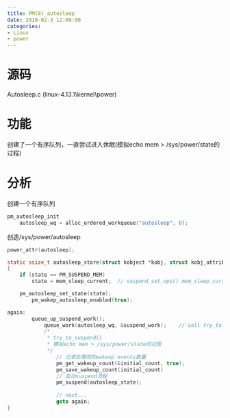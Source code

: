 ```yaml
---
title: PM(8)_autosleep
date: 2018-02-3 12:00:00
categories:
- Linux
- power
---
```

# 源码
Autosleep.c (linux-4.13.1\kernel\power)

# 功能
创建了一个有序队列，一直尝试进入休眠(模拟echo mem > /sys/power/state的过程)
<!-- more -->
# 分析
创建一个有序队列
```c
pm_autosleep_init
	autosleep_wq = alloc_ordered_workqueue("autosleep", 0);
```
创造/sys/power/autosleep
```c
power_attr(autosleep);
```
```c
static ssize_t autosleep_store(struct kobject *kobj, struct kobj_attribute *attr, const char *buf, size_t n)
{
	if (state == PM_SUSPEND_MEM)
		state = mem_sleep_current;	// suspend_set_ops() mem_sleep_current = PM_SUSPEND_MEM;

	pm_autosleep_set_state(state);
		pm_wakep_autosleep_enabled(true);

again:
		queue_up_suspend_work();
			queue_work(autosleep_wq, &suspend_work);	// call try_to_suspend()
			/* 
			 * try_to_suspend()
			 * 模拟echo mem > /sys/power/state的过程
			 */
				// 记录处理完的wakeup events数量
				pm_get_wakeup_count(&initial_count, true);
				pm_save_wakeup_count(initial_count)
				// 启动suspend流程
				pm_suspend(autosleep_state);
				
				// next...
				goto again;
}
```
